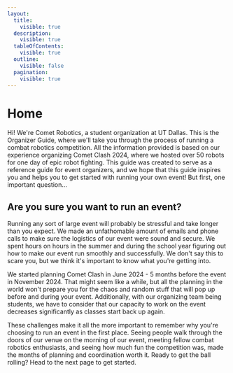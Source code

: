 ```yaml
---
layout:
  title:
    visible: true
  description:
    visible: true
  tableOfContents:
    visible: true
  outline:
    visible: false
  pagination:
    visible: true
---
```


# Home

Hi! We're Comet Robotics, a student organization at UT Dallas. This is the Organizer Guide, where we'll take you through the process of running a combat robotics competition. All the information provided is based on our experience organizing Comet Clash 2024, where we hosted over 50 robots for one day of epic robot fighting. This guide was created to serve as a reference guide for event organizers, and we hope that this guide inspires you and helps you to get started with running your own event! But first, one important question...

## Are you sure you want to run an event?

Running any sort of large event will probably be stressful and take longer than you expect. We made an unfathomable amount of emails and phone calls to make sure the logistics of our event were sound and secure. We spent hours on hours in the summer and during the school year figuring out how to make our event run smoothly and successfully. We don't say this to scare you, but we think it's important to know what you're getting into.

We started planning Comet Clash in June 2024 - 5 months before the event in November 2024. That might seem like a while, but all the planning in the world won't prepare you for the chaos and random stuff that will pop up before and during your event. Additionally, with our organizing team being students, we have to consider that our capacity to work on the event decreases significantly as classes start back up again.&#x20;

These challenges make it all the more important to remember why you're choosing to run an event in the first place. Seeing people walk through the doors of our venue on the morning of our event, meeting fellow combat robotics enthusiasts, and seeing how much fun the competition was, made the months of planning and coordination worth it. Ready to get the ball rolling? Head to the next page to get started.
